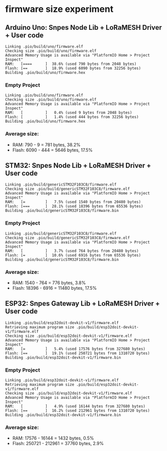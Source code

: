 # firmware size experiment

## Arduino Uno: Snpes Node Lib + LoRaMESH Driver + User code

	Linking .pio/build/uno/firmware.elf
	Checking size .pio/build/uno/firmware.elf
	Advanced Memory Usage is available via "PlatformIO Home > Project Inspect"
	RAM:   [====      ]  38.6% (used 790 bytes from 2048 bytes)
	Flash: [==        ]  18.9% (used 6090 bytes from 32256 bytes)
	Building .pio/build/uno/firmware.hex

### Empty Project

	Linking .pio/build/uno/firmware.elf
	Checking size .pio/build/uno/firmware.elf
	Advanced Memory Usage is available via "PlatformIO Home > Project Inspect"
	RAM:   [          ]   0.4% (used 9 bytes from 2048 bytes)
	Flash: [          ]   1.4% (used 444 bytes from 32256 bytes)
	Building .pio/build/uno/firmware.hex

### Average size:

* RAM: 790 - 9 = 781 bytes, 38.2%
* Flash: 6090 - 444 = 5646 bytes, 17.5%

## STM32: Snpes Node Lib + LoRaMESH Driver + User code

	Linking .pio/build/genericSTM32F103C8/firmware.elf
	Checking size .pio/build/genericSTM32F103C8/firmware.elf
	Advanced Memory Usage is available via "PlatformIO Home > Project Inspect"
	RAM:   [=         ]   7.5% (used 1540 bytes from 20480 bytes)
	Flash: [===       ]  28.1% (used 18396 bytes from 65536 bytes)
	Building .pio/build/genericSTM32F103C8/firmware.bin

### Empty Project

	Linking .pio/build/genericSTM32F103C8/firmware.elf
	Checking size .pio/build/genericSTM32F103C8/firmware.elf
	Advanced Memory Usage is available via "PlatformIO Home > Project Inspect"
	RAM:   [          ]   3.7% (used 764 bytes from 20480 bytes)
	Flash: [=         ]  10.6% (used 6916 bytes from 65536 bytes)
	Building .pio/build/genericSTM32F103C8/firmware.bin

### Average size:

* RAM: 1540 - 764 = 776 bytes, 3.8%
* Flash: 18396 - 6916 = 11480 bytes, 17.5%

## ESP32: Snpes Gateway Lib + LoRaMESH Driver + User code

	Linking .pio/build/esp32doit-devkit-v1/firmware.elf
	Retrieving maximum program size .pio/build/esp32doit-devkit-v1/firmware.elf
	Checking size .pio/build/esp32doit-devkit-v1/firmware.elf
	Advanced Memory Usage is available via "PlatformIO Home > Project Inspect"
	RAM:   [=         ]   5.4% (used 17576 bytes from 327680 bytes)
	Flash: [==        ]  19.1% (used 250721 bytes from 1310720 bytes)
	Building .pio/build/esp32doit-devkit-v1/firmware.bin

### Empty Project

	Linking .pio/build/esp32doit-devkit-v1/firmware.elf
	Retrieving maximum program size .pio/build/esp32doit-devkit-v1/firmware.elf
	Checking size .pio/build/esp32doit-devkit-v1/firmware.elf
	Advanced Memory Usage is available via "PlatformIO Home > Project Inspect"
	RAM:   [          ]   4.9% (used 16144 bytes from 327680 bytes)
	Flash: [==        ]  16.2% (used 212961 bytes from 1310720 bytes)
	Building .pio/build/esp32doit-devkit-v1/firmware.bin


### Average size:

* RAM: 17576 - 16144 = 1432 bytes, 0.5%
* Flash: 250721 - 212961 = 37760 bytes, 2.9%

